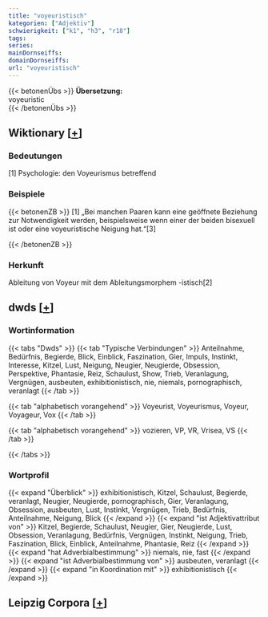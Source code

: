 ```yaml
---
title: "voyeuristisch"
kategorien: ["Adjektiv"]
schwierigkeit: ["k1", "h3", "r18"]
tags:
series:
mainDornseiffs:
domainDornseiffs:
url: "voyeuristisch"
---
```


{{< betonenÜbs >}}
**Übersetzung:**  
voyeuristic  
{{< /betonenÜbs >}}

## Wiktionary [[+](https://de.wiktionary.org/wiki/voyeuristisch)]

### Bedeutungen
[1] Psychologie: den Voyeurismus betreffend  

### Beispiele
{{< betonenZB >}}
[1] „Bei manchen Paaren kann eine geöffnete Beziehung zur Notwendigkeit werden, beispielsweise wenn einer der beiden bisexuell ist oder eine voyeuristische Neigung hat.“[3]  

{{< /betonenZB >}}
### Herkunft
Ableitung von Voyeur mit dem Ableitungsmorphem -istisch[2]  



## dwds [[+](https://www.dwds.de/wb/voyeuristisch)]

### Wortinformation
{{< tabs "Dwds" >}}
{{< tab "Typische Verbindungen" >}}
Anteilnahme, Bedürfnis, Begierde, Blick, Einblick, Faszination, Gier, Impuls, Instinkt, Interesse, Kitzel, Lust, Neigung, Neugier, Neugierde, Obsession, Perspektive, Phantasie, Reiz, Schaulust, Show, Trieb, Veranlagung, Vergnügen, ausbeuten, exhibitionistisch, nie, niemals, pornographisch, veranlagt
{{< /tab >}}

{{< tab "alphabetisch vorangehend" >}}
Voyeurist, Voyeurismus, Voyeur, Voyageur, Vox
{{< /tab >}}

{{< tab "alphabetisch vorangehend" >}}
vozieren, VP, VR, Vrisea, VS
{{< /tab >}}

{{< /tabs >}}

### Wortprofil
{{< expand "Überblick" >}} exhibitionistisch, Kitzel, Schaulust, Begierde, veranlagt, Neugier, Neugierde, pornographisch, Gier, Veranlagung, Obsession, ausbeuten, Lust, Instinkt, Vergnügen, Trieb, Bedürfnis, Anteilnahme, Neigung, Blick {{< /expand >}}
{{< expand "ist Adjektivattribut von" >}} Kitzel, Begierde, Schaulust, Neugier, Gier, Neugierde, Lust, Obsession, Veranlagung, Bedürfnis, Vergnügen, Instinkt, Neigung, Trieb, Faszination, Blick, Einblick, Anteilnahme, Phantasie, Reiz {{< /expand >}}
{{< expand "hat Adverbialbestimmung" >}} niemals, nie, fast {{< /expand >}}
{{< expand "ist Adverbialbestimmung von" >}} ausbeuten, veranlagt {{< /expand >}}
{{< expand "in Koordination mit" >}} exhibitionistisch {{< /expand >}}

## Leipzig Corpora [[+](https://corpora.uni-leipzig.de/en/res?word=voyeuristisch&corpusId=deu_newscrawl-public_2018)]

